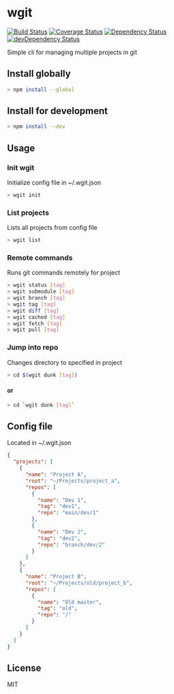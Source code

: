# wgit

[![Build Status][travis-image]][travis-url]
[![Coverage Status][coveralls-image]][coveralls-url]
[![Dependency Status][david-image]][david-url]
[![devDependency Status][david-dev-image]][david-dev-url]

Simple cli for managing multiple projects in git

## Install globally

```bash
> npm install --global
```

## Install for development

```bash
> npm install --dev
```

## Usage

### Init wgit

Initialize config file in ~/.wgit.json

```bash
> wgit init
```

### List projects

Lists all projects from config file

```bash
> wgit list
```

### Remote commands

Runs git commands remotely for project

```bash
> wgit status [tag]
> wgit submodule [tag]
> wgit branch [tag]
> wgit tag [tag]
> wgit diff [tag]
> wgit cached [tag]
> wgit fetch [tag]
> wgit pull [tag]
```

### Jump into repo

Changes directory to specified in project

```bash
> cd $(wgit dunk [tag])
```

#### or

```bash
> cd `wgit dunk [tag]`
```

## Config file

Located in ~/.wgit.json

```json
{
  "projects": [
    {
      "name": "Project A",
      "root": "~/Projects/project_a",
      "repos": [
        {
          "name": "Dev 1",
          "tag": "dev1",
          "repo": "main/dev/1"
        },
        {
          "name": "Dev 2",
          "tag": "dev2",
          "repo": "branch/dev/2"
        }
      ]
    },
    {
      "name": "Project B",
      "root": "~/Projects/old/project_b",
      "repos": [
        {
          "name": "Old master",
          "tag": "old",
          "repo": "/"
        }
      ]
    }
  ]
}
```

## License

MIT

[travis-image]: https://travis-ci.org/Mc01/wgit.svg?branch=master
[travis-url]: https://travis-ci.org/Mc01/wgit

[coveralls-image]: https://coveralls.io/repos/github/Mc01/wgit/badge.svg?branch=master
[coveralls-url]: https://coveralls.io/github/Mc01/wgit?branch=master

[david-image]: https://david-dm.org/Mc01/wgit.svg
[david-url]: https://david-dm.org/Mc01/wgit

[david-dev-image]: https://david-dm.org/Mc01/wgit/dev-status.svg
[david-dev-url]: https://david-dm.org/Mc01/wgit#info=devDependencies
